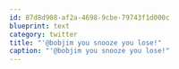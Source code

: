 ```yaml
---
id: 87d8d908-af2a-4698-9cbe-79743f1d000c
blueprint: text
category: twitter
title: "'@bobjim you snooze you lose!"
caption: "'@bobjim you snooze you lose!"
---
```

